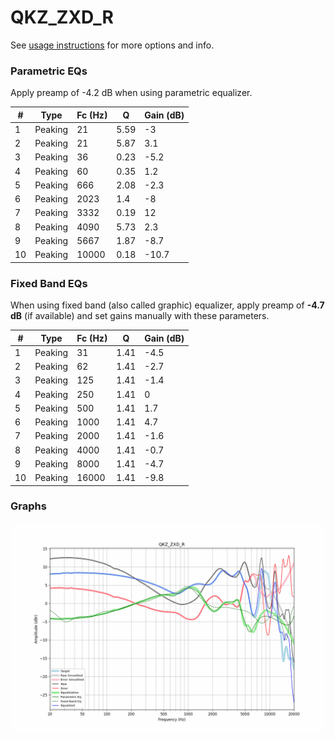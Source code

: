 # QKZ_ZXD_R
See [usage instructions](https://github.com/jaakkopasanen/AutoEq#usage) for more options and info.

### Parametric EQs
Apply preamp of -4.2 dB when using parametric equalizer.

|   # | Type    |   Fc (Hz) |    Q |   Gain (dB) |
|-----|---------|-----------|------|-------------|
|   1 | Peaking |        21 | 5.59 |        -3   |
|   2 | Peaking |        21 | 5.87 |         3.1 |
|   3 | Peaking |        36 | 0.23 |        -5.2 |
|   4 | Peaking |        60 | 0.35 |         1.2 |
|   5 | Peaking |       666 | 2.08 |        -2.3 |
|   6 | Peaking |      2023 | 1.4  |        -8   |
|   7 | Peaking |      3332 | 0.19 |        12   |
|   8 | Peaking |      4090 | 5.73 |         2.3 |
|   9 | Peaking |      5667 | 1.87 |        -8.7 |
|  10 | Peaking |     10000 | 0.18 |       -10.7 |

### Fixed Band EQs
When using fixed band (also called graphic) equalizer, apply preamp of **-4.7 dB** (if available) and set gains manually with these parameters.

|   # | Type    |   Fc (Hz) |    Q |   Gain (dB) |
|-----|---------|-----------|------|-------------|
|   1 | Peaking |        31 | 1.41 |        -4.5 |
|   2 | Peaking |        62 | 1.41 |        -2.7 |
|   3 | Peaking |       125 | 1.41 |        -1.4 |
|   4 | Peaking |       250 | 1.41 |         0   |
|   5 | Peaking |       500 | 1.41 |         1.7 |
|   6 | Peaking |      1000 | 1.41 |         4.7 |
|   7 | Peaking |      2000 | 1.41 |        -1.6 |
|   8 | Peaking |      4000 | 1.41 |        -0.7 |
|   9 | Peaking |      8000 | 1.41 |        -4.7 |
|  10 | Peaking |     16000 | 1.41 |        -9.8 |

### Graphs
![](./QKZ_ZXD_R.png)

